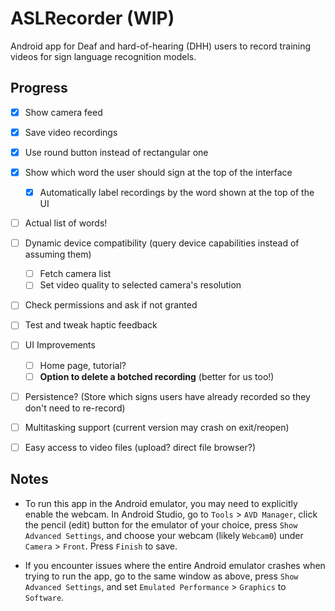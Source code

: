 # ASLRecorder (WIP)

Android app for Deaf and hard-of-hearing (DHH) users to record training videos for
sign language recognition models.


## Progress
- [x] Show camera feed
- [x] Save video recordings
- [x] Use round button instead of rectangular one
- [x] Show which word the user should sign at the top of the interface
  - [x] Automatically label recordings by the word shown at the top of the UI
- [ ] Actual list of words!
- [ ] Dynamic device compatibility (query device capabilities instead of assuming them)
  - [ ] Fetch camera list
  - [ ] Set video quality to selected camera's resolution
- [ ] Check permissions and ask if not granted
- [ ] Test and tweak haptic feedback
- [ ] UI Improvements
  - [ ] Home page, tutorial?
  - [ ] **Option to delete a botched recording** (better for us too!)
- [ ] Persistence? (Store which signs users have already recorded so they don't need to re-record)
- [ ] Multitasking support (current version may crash on exit/reopen)
- [ ] Easy access to video files (upload? direct file browser?)



## Notes
* To run this app in the Android emulator, you may need to explicitly enable the
webcam. In Android Studio, go to `Tools` > `AVD Manager`, click the pencil
(edit) button for the emulator of your choice, press `Show Advanced Settings`,
and choose your webcam (likely `Webcam0`) under `Camera` > `Front`. Press
`Finish` to save.

* If you encounter issues where the entire Android emulator crashes when trying
to run the app, go to the same window as above, press `Show Advanced Settings`,
and set `Emulated Performance` > `Graphics` to `Software`.

